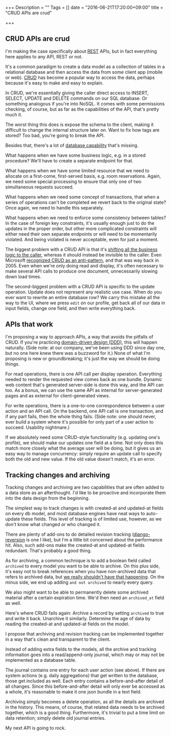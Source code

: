 +++
Description = ""
Tags = []
date = "2016-06-21T17:20:00+09:00"
title = "CRUD APIs are crud"

+++
## CRUD APIs are crud

I'm making the case specifically about [REST](http://web.archive.org/web/20130116005443/http://tomayko.com/writings/rest-to-my-wife) APIs, but in fact everything here applies to any API, REST or not.

It's a common paradigm to create a data model as a collection of tables in a relational database and then access the data from some client app (mobile or web).  [CRUD](https://en.wikipedia.org/wiki/Create,_read,_update_and_delete) has become a popular way to access the data, perhaps because it's easy to make and easy to explain.

In CRUD, we're essentially giving the caller direct access to INSERT, SELECT, UPDATE and DELETE commands on our SQL database.  Or something analogous if you're into NoSQL.  It comes with some permissions checking, of course, but as far as the capabilities of the API, that's pretty much it.

The worst thing this does is expose the schema to the client, making it difficult to change the internal structure later on.  Want to fix how tags are stored?  Too bad, you're going to break the API.

Besides that, there's a lot of [database capability](http://www.agiledata.org/essays/relationalDatabases.html#AdvancedFeatures) that's missing.

What happens when we have some business logic, e.g. in a stored procedure?  We'll have to create a separate endpoint for that.  

What happens when we have some limited resource that we need to allocate on a first-come, first-served basis, e.g. room reservations.  Again, we need some special processing to ensure that only one of two simultaneous requests succeed.

What happens when we need some concept of transactions, that when a series of operations can't be completed we revert back to the original state?  Once again, we need to handle this separately.

What happens when we need to enforce some consistency between tables?  In the case of foreign key constraints, it's usually enough just to do the updates in the proper order, but other more complicated constraints will either need their own separate endpoints or will need to be momentarily violated.  And being violated is never acceptable, even for just a moment.

The biggest problem with a CRUD API is that it's [shifting all the business logic to the caller](https://lostechies.com/chrispatterson/2014/01/03/crud-is-not-a-service/), whereas it should instead be invisible to the caller.  Even Microsoft [recognized CRUD as an anti-pattern](https://msdn.microsoft.com/en-us/library/ms954638.aspx#soade_topic3), and that was way back in 2005.  Even when we're only doing read and display, it's often necessary to make several API calls to produce one document, unnecessarily slowing down load times.

The second-biggest problem with a CRUD API is specific to the update operation.  Update does not represent any realistic use case.  When do you ever want to rewrite an entire database row?  We carry this mistake all the way to the UI, where we press `edit` on our profile, get back all of our data in input fields, change one field, and then write everything back.

## APIs that work

I'm proposing a way to approach APIs, a way that avoids the pitfalls of CRUD.  If you're practicing [domain-driven design (DDD)](http://dddcommunity.org/learning-ddd/what_is_ddd/), this will happen naturally.  (Side note: at our company, we've been using DDD since day one, but no one here knew there was a buzzword for it.)  None of what I'm proposing is new or groundbreaking; it's just the way we should be doing things.

For read operations, there is one API call per display operation.  Everything needed to render the requested view comes back as one bundle.  Dynamic web content that's generated server-side is done this way, and the API can too.  As a bonus, we can use the same API as internal for server-generated pages and as external for client-generated views.

For write operations, there is a one-to-one correspondence between a user action and an API call.  On the backend, one API call is one transaction, and if any part fails, then the whole thing fails.  (Side note: one should never, ever build a system where it's possible for only part of a user action to succeed.  Usability nightmare.)

If we absolutely need some CRUD-style functionality (e.g. updating one's profile), we should make our updates one field at a time.  Not only does this match more closely what the average user will be doing, but it gives us an easy way to manage concurrency: simply require an update call to specify both the old and new value.  If the old value doesn't match, it's an error.

## Tracking changes and archiving

Tracking changes and archiving are two capabilities that are often added to a data store as an afterthought.  I'd like to be proactive and incorporate them into the data design from the beginning.

The simplest way to track changes is with created-at and updated-at fields on every db model, and most database engines have neat ways to auto-update these fields.  This level of tracking is of limited use, however, as we don't know what changed or who changed it.

There are plenty of add-ons to do detailed revision tracking ([django-reversion](https://django-reversion.readthedocs.io/en/stable/) is one I like), but I'm a little bit concerned about the performance hit.  Also, such add-ons make the created-at and updated-at fields redundant.  That's probably a good thing.

As for archiving, a common technique is to add a boolean field called `archived` to every model you want to be able to archive.  On this plus side, it's easy not to break references when you have non-archived data that refers to archived data, but [we really shouldn't have that happening](https://en.wikipedia.org/wiki/Design_smell).  On the minus side, we end up adding `and not archived` to nearly every query.

We also might want to be able to permanently delete some archived material after a certain expiration time.  We'd then need an `archived_at` field as well.

Here's where CRUD fails again:  Archive a record by setting `archived` to true and write it back.  Unarchive it similarly.  Determine the age of data by reading the created-at and updated-at fields on the model.

I propose that archiving and revision tracking can be implemented together in a way that's clean and transparent to the client.

Instead of adding extra fields to the models, all the archive and tracking information goes into a read/append-only journal, which may or may not be implemented as a database table.

The journal contains one entry for each user action (see above). If there are system actions (e.g. daily aggregations) that get written to the database, those get included as well.  Each entry contains a before-and-after detail of all changes.  Since this before-and-after detail will only ever be accessed as a whole, it's reasonable to make it one json bundle in a text field.

Archiving simply becomes a delete operation, as all the details are archived in the history.  This means, of course, that related data needs to be archived together, which is a good thing.  Furthermore, it's trivial to put a time limit on data retention; simply delete old journal entries.

My next API is going to rock.
